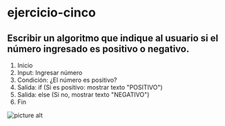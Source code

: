 # ejercicio-cinco
## Escribir un algoritmo que indique al usuario si el número ingresado es positivo o negativo.
1. Inicio
2. Input: Ingresar número
3. Condición: ¿El número es positivo?
4. Salida: if (Si es positivo: mostrar texto "POSITIVO")
5. Salida: else (Si no, mostrar texto "NEGATIVO")
5. Fin


![picture alt](http://4.1m.yt/6IU_uw4.jpg)
